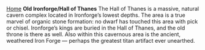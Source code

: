 [Home](../index.md)
**Old Ironforge/Hall of Thanes**
The Hall of Thanes is a massive, natural cavern complex located in Ironforge’s lowest depths. The area is a true marvel of organic stone formation: no dwarf has touched this area with pick or chisel. Ironforge’s kings are buried in the Hall of Thanes, and the old throne is there as well. Also within this cavernous area is the ancient, weathered Iron Forge — perhaps the greatest titan artifact ever unearthed.